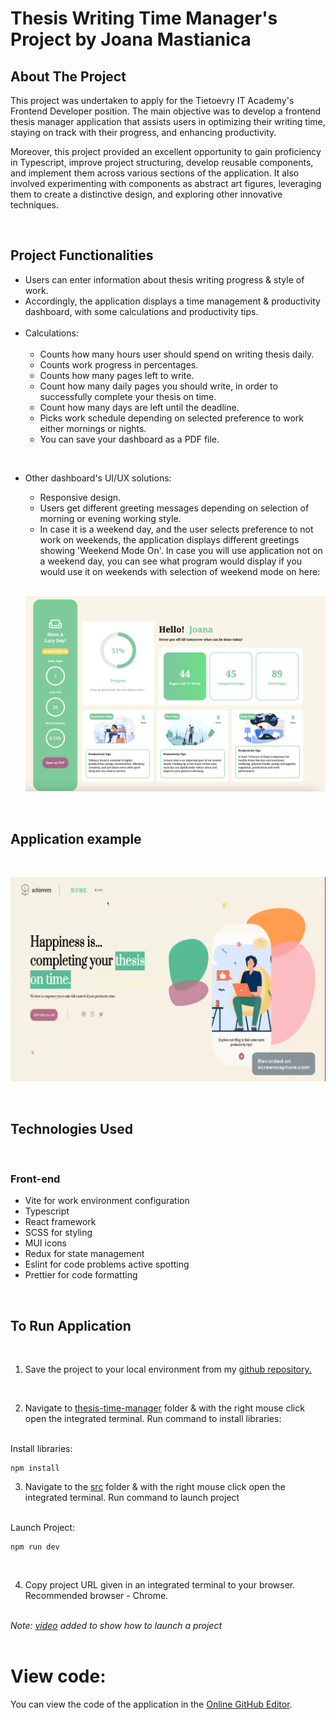 # Thesis Writing Time Manager's Project by Joana Mastianica

## About The Project

This project was undertaken to apply for the Tietoevry IT Academy's Frontend Developer position. The main objective was to develop a frontend thesis manager application that assists users in optimizing their writing time, staying on track with their progress, and enhancing productivity.

Moreover, this project provided an excellent opportunity to gain proficiency in Typescript, improve project structuring, develop reusable components, and implement them across various sections of the application. It also involved experimenting with components as abstract art figures, leveraging them to create a distinctive design, and exploring other innovative techniques.

<br>

## Project Functionalities

* Users can enter information about thesis writing progress & style of work.
* Accordingly, the application displays a time management & productivity dashboard, with some calculations and productivity tips. <br><br>
* Calculations: <br><br>
  * Counts how many hours user should spend on writing thesis daily.
  * Counts work progress in percentages.
  * Counts how many pages left to write.
  * Count how many daily pages you should write, in order to successfully complete your thesis on time.
  * Count how many days are left until the deadline.
  * Picks work schedule depending on selected preference to work either mornings or nights.
  * You can save your dashboard as a PDF file.

<br>

* Other dashboard's UI/UX solutions:
  * Responsive design.
  * Users get different greeting messages depending on selection of morning or evening working style.
  * In case it is a weekend day, and the user selects preference to not work on weekends, the application displays different greetings showing 'Weekend Mode On'. In case you will use application not on a weekend day, you can see what program would display if you would use it on weekends with selection of weekend mode on here: 
  <br><br>
  
  ![Example](./src/assets/work-off-weekends.png)


<br>

## Application example

<br>

![](./src/assets/thesis-manager-gif.gif)

<br>

## Technologies Used 

<br>

### Front-end

* Vite for work environment configuration
* Typescript 
* React framework
* SCSS for styling
* MUI icons
* Redux for state management
* Eslint for code problems active spotting
* Prettier for code formatting

<br>

## To Run Application 
<br>


1. Save the project to your local environment from my [github repository.](https://github.com/JoanaMas/thesis-time-manager)

<br>

2. Navigate to [thesis-time-manager](./thesis-time-manager) folder & with the right mouse click open the integrated terminal. Run command to install libraries:<br><br>

Install libraries:

```
npm install
```

3. Navigate to the [src](./thesis-time-manager/src) folder & with the right mouse click open the integrated terminal. Run command to launch project<br><br>

Launch Project:

```
npm run dev
```

<br>

4. Copy project URL given in an integrated terminal to your browser. Recommended browser - Chrome.<br><br>

*Note: [video](./src/assets/how-to-launch-project-video.mp4) added to show how to launch a project*<br><br>

# View code:

You can view the code of the application in the [Online GitHub Editor](https://github.dev/JoanaMas/thesis-time-manager).
